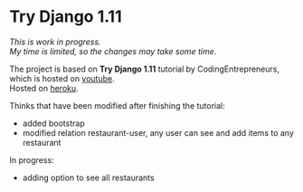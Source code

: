 # Try Django 1.11

<p class="text-muted">
    <i>
        This is work in progress.<br/>
        My time is limited, so the changes may take some time.
    </i>
</p>

<p>
    The project is based on <strong>Try Django 1.11</strong> tutorial by CodingEntrepreneurs, which is hosted on
    <a href="https://www.youtube.com/watch?v=yDv5FIAeyoY">youtube</a>.
    <br/>Hosted on <a href="https://gabriel-muy-picky.herokuapp.com/">heroku</a>.
</p>

Thinks that have been modified after finishing the tutorial:
<ul>
    <li>added bootstrap</li>
    <li>modified relation restaurant-user, any user can see and add items to any restaurant</li>
</ul>
In progress:
<ul>
    <li>adding option to see all restaurants</li>
</ul>
